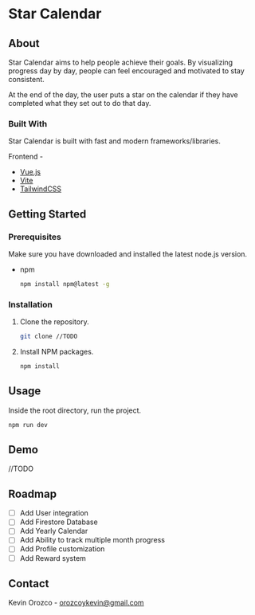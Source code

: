 # Star Calendar

## About

Star Calendar aims to help people achieve their goals.
By visualizing progress day by day, people can feel encouraged and motivated to stay consistent.

At the end of the day, the user puts a star on the calendar if they have completed what they set out to do that day.

### Built With

Star Calendar is built with fast and modern frameworks/libraries.

Frontend -

- [Vue.js](https://vuejs.org)
- [Vite](https://vitejs.dev/)
- [TailwindCSS](https://tailwindcss.com/)

## Getting Started

### Prerequisites

Make sure you have downloaded and installed the latest node.js version.

- npm
  ```sh
  npm install npm@latest -g
  ```

### Installation

1. Clone the repository.

   ```sh
   git clone //TODO
   ```

2. Install NPM packages.

   ```sh
   npm install
   ```

## Usage

Inside the root directory, run the project.

```sh
npm run dev
```

## Demo

//TODO

## Roadmap

- [ ] Add User integration
- [ ] Add Firestore Database
- [ ] Add Yearly Calendar
- [ ] Add Ability to track multiple month progress
- [ ] Add Profile customization
- [ ] Add Reward system

## Contact

Kevin Orozco - orozcoykevin@gmail.com
